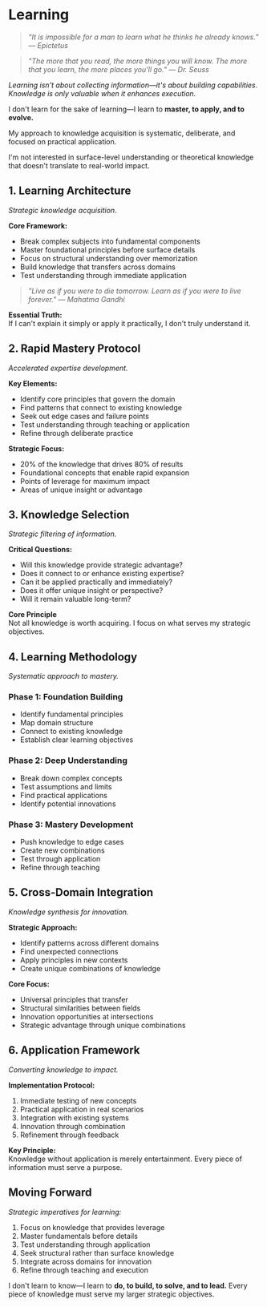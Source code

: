# Learning

> *“It is impossible for a man to learn what he thinks he already knows.” — Epictetus*

> *"The more that you read, the more things you will know. The more that you learn, the more places you'll go." — Dr. Seuss*

*Learning isn't about collecting information—it's about building capabilities. Knowledge is only valuable when it enhances execution.*

I don't learn for the sake of learning—I learn to **master, to apply, and to evolve.**

My approach to knowledge acquisition is systematic, deliberate, and focused on practical application.

I'm not interested in surface-level understanding or theoretical knowledge that doesn't translate to real-world impact.

## 1. Learning Architecture

*Strategic knowledge acquisition.*

**Core Framework:**
- Break complex subjects into fundamental components
- Master foundational principles before surface details
- Focus on structural understanding over memorization
- Build knowledge that transfers across domains
- Test understanding through immediate application

> *"Live as if you were to die tomorrow. Learn as if you were to live forever." — Mahatma Gandhi*

**Essential Truth:**  
If I can't explain it simply or apply it practically, I don't truly understand it.

## 2. Rapid Mastery Protocol

*Accelerated expertise development.*

**Key Elements:**
- Identify core principles that govern the domain
- Find patterns that connect to existing knowledge
- Seek out edge cases and failure points
- Test understanding through teaching or application
- Refine through deliberate practice

**Strategic Focus:**
- 20% of the knowledge that drives 80% of results
- Foundational concepts that enable rapid expansion
- Points of leverage for maximum impact
- Areas of unique insight or advantage

## 3. Knowledge Selection

*Strategic filtering of information.*

**Critical Questions:**
- Will this knowledge provide strategic advantage?
- Does it connect to or enhance existing expertise?
- Can it be applied practically and immediately?
- Does it offer unique insight or perspective?
- Will it remain valuable long-term?

**Core Principle**  
Not all knowledge is worth acquiring. I focus on what serves my strategic objectives.

## 4. Learning Methodology

*Systematic approach to mastery.*

### Phase 1: Foundation Building
- Identify fundamental principles
- Map domain structure
- Connect to existing knowledge
- Establish clear learning objectives

### Phase 2: Deep Understanding
- Break down complex concepts
- Test assumptions and limits
- Find practical applications
- Identify potential innovations

### Phase 3: Mastery Development
- Push knowledge to edge cases
- Create new combinations
- Test through application
- Refine through teaching

## 5. Cross-Domain Integration

*Knowledge synthesis for innovation.*

**Strategic Approach:**
- Identify patterns across different domains
- Find unexpected connections
- Apply principles in new contexts
- Create unique combinations of knowledge

**Core Focus:**
- Universal principles that transfer
- Structural similarities between fields
- Innovation opportunities at intersections
- Strategic advantage through unique combinations

## 6. Application Framework

*Converting knowledge to impact.*

**Implementation Protocol:**
1. Immediate testing of new concepts
2. Practical application in real scenarios
3. Integration with existing systems
4. Innovation through combination
5. Refinement through feedback

**Key Principle:**  
Knowledge without application is merely entertainment. Every piece of information must serve a purpose.

## Moving Forward

*Strategic imperatives for learning:*

1. Focus on knowledge that provides leverage
2. Master fundamentals before details
3. Test understanding through application
4. Seek structural rather than surface knowledge
5. Integrate across domains for innovation
6. Refine through teaching and execution

I don't learn to know—I learn to **do, to build, to solve, and to lead.** Every piece of knowledge must serve my larger strategic objectives.